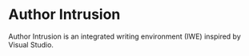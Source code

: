 # Author Intrusion

Author Intrusion is an integrated writing environment (IWE) inspired by Visual Studio.